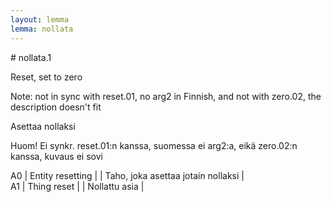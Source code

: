 ```yaml
---
layout: lemma
lemma: nollata
---
```


<div class="sense">
# <span class="sensename">nollata.1</span>

<span class="description">Reset, set to zero</span>

Note: not in sync with reset.01, no arg2 in Finnish, and not with zero.02, the description doesn't fit

<span class="description">Asettaa nollaksi</span>

Huom! Ei synkr. reset.01:n kanssa, suomessa ei arg2:a, eikä zero.02:n kanssa, kuvaus ei sovi

A0 | Entity resetting |   | Taho, joka asettaa jotain nollaksi |  
A1 | Thing reset |   | Nollattu asia |  

</div>

